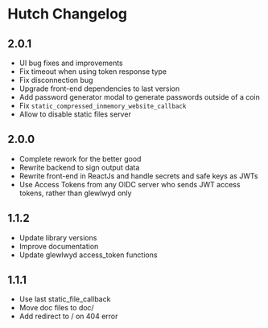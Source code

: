 # Hutch Changelog

## 2.0.1

- UI bug fixes and improvements
- Fix timeout when using token response type
- Fix disconnection bug
- Upgrade front-end dependencies to last version
- Add password generator modal to generate passwords outside of a coin
- Fix `static_compressed_inmemory_website_callback`
- Allow to disable static files server

## 2.0.0

- Complete rework for the better good
- Rewrite backend to sign output data
- Rewrite front-end in ReactJs and handle secrets and safe keys as JWTs
- Use Access Tokens from any OIDC server who sends JWT access tokens, rather than glewlwyd only

## 1.1.2

- Update library versions
- Improve documentation
- Update glewlwyd access_token functions

## 1.1.1

- Use last static_file_callback
- Move doc files to doc/
- Add redirect to / on 404 error
